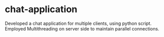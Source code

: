 # chat-application
Developed a chat application for multiple clients, using python script.
Employed Multithreading on server side to maintain parallel connections.
